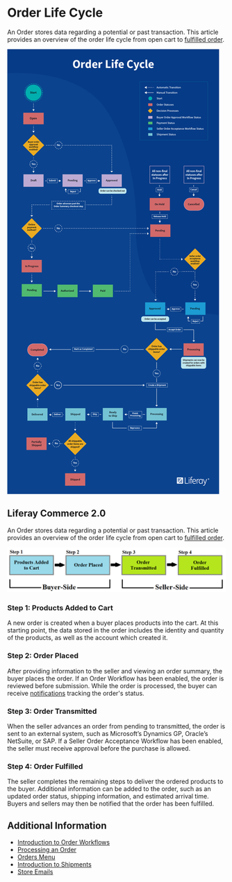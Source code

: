 # Order Life Cycle

An Order stores data regarding a potential or past transaction. This article provides an overview of the order life cycle from open cart to [fulfilled order](../shipments/introduction-to-shipments.md).

![This is the latest Order Life Cycle infographic.](./order-life-cycle/images/01.png)

## Liferay Commerce 2.0

An Order stores data regarding a potential or past transaction. This article provides an overview of the order life cycle from open cart to [fulfilled order](../shipments/introduction-to-shipments.md).

![Order life cycle](./order-life-cycle/images/02.png)

### Step 1: Products Added to Cart

A new order is created when a buyer places products into the cart. At this starting point, the data stored in the order includes the identity and quantity of the products, as well as the account which created it.

### Step 2: Order Placed

After providing information to the seller and viewing an order summary, the buyer places the order. If an Order Workflow has been enabled, the order is reviewed before submission. While the order is processed, the buyer can receive [notifications](../../store-management/sending-emails/store-emails.md) tracking the order's status.

### Step 3: Order Transmitted

When the seller advances an order from pending to transmitted, the order is sent to an external system, such as Microsoft’s Dynamics GP, Oracle’s NetSuite, or SAP. If a Seller Order Acceptance Workflow has been enabled, the seller must receive approval before the purchase is allowed.

### Step 4: Order Fulfilled

The seller completes the remaining steps to deliver the ordered products to the buyer. Additional information can be added to the order, such as an updated order status, shipping information, and estimated arrival time. Buyers and sellers may then be notified that the order has been fulfilled.

## Additional Information

* [Introduction to Order Workflows](../order-workflows/introduction-to-order-workflows.md)
* [Processing an Order](./processing-an-order.md)
* [Orders Menu](./orders-menu-reference-guide.md)
* [Introduction to Shipments](../shipments/introduction-to-shipments.md)
* [Store Emails](../../store-management/sending-emails/store-emails.md)

